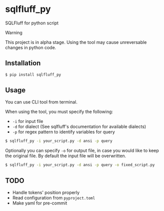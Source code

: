 # sqlfluff_py

SQLFluff for python script


> [!WARNING]
> This project is in alpha stage.
> Using the tool may cause unreversable changes in python code.


## Installation

```python
$ pip install sqlfluff_py
```

## Usage

You can use CLI tool from terminal.

When using the tool, you must specify the following:
* `-i` for input file
* `-d` for dialect (See sqlfluff's documentation for available dialects)
* `-p` for regex pattern to identify variables for query


```bash
$ sqlfluff_py -i your_script.py -d ansi -p query
```

Optionally you can specify `-o` for output file, in case you would like to
keep the original file.
By default the input file will be overwritten.

```bash
$ sqlfluff_py -i your_script.py -d ansi -p query -o fixed_script.py
```


## TODO

* Handle tokens' position properly
* Read configuration from `pyproject.toml`
* Make yaml for pre-commit
